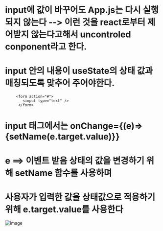 # input에 값이 바꾸어도 App.js는 다시 실행되지 않는다 --> 이런 것을 react로부터 제어받지 않는다고해서 uncontroled conponent라고 한다.

# input 안의 내용이 useState의 상태 값과 매칭되도록 맞추어 주어야한다.

```
     <form action="#">
        <input type="text" />
      </form>
```


# input 태그에서는 onChange={(e)=>{setName(e.target.value)}}
# e ==> 이벤트 받음    상태의 값을 변경하기 위해 setName 함수를 사용하며
# 사용자가 입력한 값을 상태값으로 적용하기 위해 e.target.value를 사용한다
![image](https://github.com/gogoringhye/read/assets/145514996/6feb5204-7f2c-4e90-8041-f6fe970b268f)
